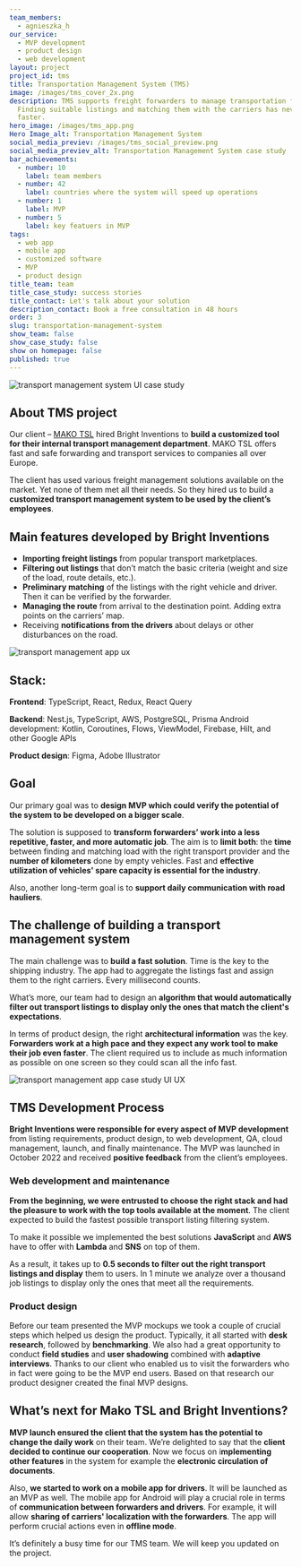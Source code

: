 ```yaml
---
team_members:
  - agnieszka_h
our_service:
  - MVP development
  - product design
  - web development
layout: project
project_id: tms
title: Transportation Management System (TMS)
image: /images/tms_cover_2x.png
description: TMS supports freight forwarders to manage transportation faster.
  Finding suitable listings and matching them with the carriers has never been
  faster.
hero_image: /images/tms_app.png
Hero Image_alt: Transportation Management System
social_media_previev: /images/tms_social_preview.png
social_media_previev_alt: Transportation Management System case study
bar_achievements:
  - number: 10
    label: team members
  - number: 42
    label: countries where the system will speed up operations
  - number: 1
    label: MVP
  - number: 5
    label: key featuers in MVP
tags:
  - web app
  - mobile app
  - customized software
  - MVP
  - product design
title_team: team
title_case_study: success stories
title_contact: Let's talk about your solution
description_contact: Book a free consultation in 48 hours
order: 3
slug: transportation-management-system
show_team: false
show_case_study: false
show on homepage: false
published: true
---
```

<div class="image"><img src="/images/tms_market_ui.png" alt="transport management system UI case study" title="undefined"  /> </div>

## About TMS project

Our client – [MAKO TSL](https://makotsl.com/) hired Bright Inventions to **build a customized tool for their internal transport management department**. MAKO TSL offers fast and safe forwarding and transport services to companies all over Europe. 

The client has used various freight management solutions available on the market. Yet none of them met all their needs. So they hired us to build a **customized transport management system to be used by the client’s employees**.

## Main features developed by Bright Inventions

* **Importing freight listings** from popular transport marketplaces.
* **Filtering out listings** that don’t match the basic criteria (weight and size of the load, route details, etc.).
* **Preliminary matching** of the listings with the right vehicle and driver. Then it can be verified by the forwarder.
* **Managing the route** from arrival to the destination point. Adding extra points on the carriers’ map.
* Receiving **notifications from the drivers** about delays or other disturbances on the road.

<div class="image"><img src="/images/case_study_picture_tms_screen.png" alt="transport management app ux" title="undefined"  /> </div>

## Stack:

**Frontend**: TypeScript, React, Redux, React Query

**Backend**: Nest.js, TypeScript, AWS, PostgreSQL, Prisma
Android development: Kotlin, Coroutines, Flows, ViewModel, Firebase, Hilt, and other Google APIs

**Product design**: Figma, Adobe Illustrator

## Goal

Our primary goal was to **design MVP which could verify the potential of the system to be developed on a bigger scale**.

The solution is supposed to **transform forwarders’ work into a less repetitive, faster, and more automatic job**. The aim is to **limit both**: the **time** between finding and matching load with the right transport provider and the **number of kilometers** done by empty vehicles. Fast and **effective utilization of vehicles' spare capacity is essential for the industry**. 

Also, another long-term goal is to **support daily communication with road hauliers**.

## The challenge of building a transport management system

The main challenge was to **build a fast solution**. Time is the key to the shipping industry. The app had to aggregate the listings fast and assign them to the right carriers. Every millisecond counts.

What’s more, our team had to design an **algorithm that would automatically filter out transport listings to display only the ones that match the client's expectations**.

In terms of product design, the right **architectural information** was the key. **Forwarders work at a high pace and they expect any work tool to make their job even faster**. The client required us to include as much information as possible on one screen so they could scan all the info fast.

<div class="image"><img src="/images/tms_case_study_screen_map.png" alt="transport management app case study UI UX" title="undefined"  /> </div>

## TMS Development Process

**Bright Inventions were responsible for every aspect of MVP development** from listing requirements, product design, to web development, QA, cloud management, launch, and finally maintenance. The MVP was launched in October 2022 and received **positive feedback** from the client’s employees.

### Web development and maintenance

**From the beginning, we were entrusted to choose the right stack and had the pleasure to work with the top tools available at the moment**. The client expected to build the fastest possible transport listing filtering system.

To make it possible we implemented the best solutions **JavaScript** and **AWS** have to offer with **Lambda** and **SNS** on top of them.

As a result, it takes up to **0.5 seconds to filter out the right transport listings and display** them to users. In 1 minute we analyze over a thousand job listings to display only the ones that meet all the requirements.

### Product design

Before our team presented the MVP mockups we took a couple of crucial steps which helped us design the product. Typically, it all started with **desk research**, followed by **benchmarking**. We also had a great opportunity to conduct **field studies** and **user shadowing** combined with **adaptive interviews**. Thanks to our client who enabled us to visit the forwarders who in fact were going to be the MVP end users. Based on that research our product designer created the final MVP designs.

## What’s next for Mako TSL and Bright Inventions?

**MVP launch ensured the client that the system has the potential to change the daily work** on their team. We’re delighted to say that the **client decided to continue our cooperation**. Now we focus on i**mplementing other features** in the system for example the **electronic circulation of documents**.

Also, **we started to work on a mobile app for drivers**. It will be launched as an MVP as well. The mobile app for Android will play a crucial role in terms of **communication between forwarders and drivers**. For example, it will allow **sharing of carriers' localization with the forwarders**. The app will perform crucial actions even in **offline mode**.

It’s definitely a busy time for our TMS team. We will keep you updated on the project.